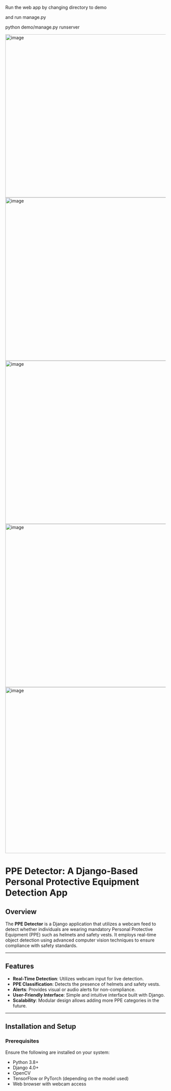 Run the web app by changing directory to demo

and run manage.py

python demo/manage.py runserver

<img width="512" alt="image" src="https://github.com/user-attachments/assets/0a3a6243-90af-4bf4-9069-675735df009d" />



<img width="512" alt="image" src="https://github.com/user-attachments/assets/d4c18283-5382-436b-9855-0017f55bb661" />


<img width="512" alt="image" src="https://github.com/user-attachments/assets/261b31ac-f0e3-44a5-b7fc-ca16031b7e72" />

<img width="512" alt="image" src="https://github.com/user-attachments/assets/2eb57112-39c4-4cf3-b84e-ed2df4a30662" />

<img width="521" alt="image" src="https://github.com/user-attachments/assets/b0224905-7b0a-4c76-9d7c-bf579fdc038c" />

# PPE Detector: A Django-Based Personal Protective Equipment Detection App

## Overview
The **PPE Detector** is a Django application that utilizes a webcam feed to detect whether individuals are wearing mandatory Personal Protective Equipment (PPE) such as helmets and safety vests. It employs real-time object detection using advanced computer vision techniques to ensure compliance with safety standards.

---

## Features
- **Real-Time Detection**: Utilizes webcam input for live detection.
- **PPE Classification**: Detects the presence of helmets and safety vests.
- **Alerts**: Provides visual or audio alerts for non-compliance.
- **User-Friendly Interface**: Simple and intuitive interface built with Django.
- **Scalability**: Modular design allows adding more PPE categories in the future.

---

## Installation and Setup

### Prerequisites
Ensure the following are installed on your system:
- Python 3.8+
- Django 4.0+
- OpenCV
- TensorFlow or PyTorch (depending on the model used)
- Web browser with webcam access

 


 
